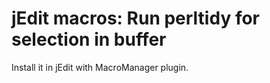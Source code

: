 # jEdit macros: Run perltidy for selection in buffer

Install it in jEdit with MacroManager plugin.

